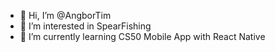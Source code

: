 - 👋 Hi, I’m @AngborTim
- 👀 I’m interested in SpearFishing
- 🌱 I’m currently learning CS50 Mobile App with React Native

<!---
AngborTim/AngborTim is a ✨ special ✨ repository because its `README.md` (this file) appears on your GitHub profile.
You can click the Preview link to take a look at your changes.
--->

